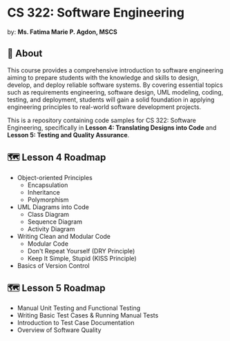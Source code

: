 # CS 322: Software Engineering
by: **Ms. Fatima Marie P. Agdon, MSCS**

## 💭 About
This course provides a comprehensive introduction to software engineering aiming to prepare students with the knowledge and skills to design, develop, and deploy reliable software systems. By covering essential topics such as requirements engineering, software design, UML modeling, coding, testing, and deployment, students will gain a solid foundation in applying engineering principles to real-world software development projects. 

This is a repository containing code samples for CS 322: Software Engineering, specifically in **Lesson 4: Translating Designs into Code** and **Lesson 5: Testing and Quality Assurance**.

## 🗺️ Lesson 4 Roadmap
- Object-oriented Principles
    - Encapsulation
    - Inheritance
    - Polymorphism
- UML Diagrams into Code
    - Class Diagram
    - Sequence Diagram
    - Activity Diagram
- Writing Clean and Modular Code
    - Modular Code
    - Don't Repeat Yourself (DRY Principle)
    - Keep It Simple, Stupid (KISS Principle)
- Basics of Version Control

## 🗺️ Lesson 5 Roadmap
- Manual Unit Testing and Functional Testing
- Writing Basic Test Cases & Running Manual Tests
- Introduction to Test Case Documentation
- Overview of Software Quality